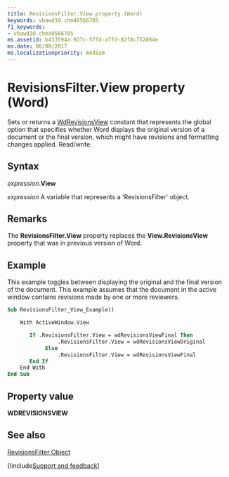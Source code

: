 ```yaml
---
title: RevisionsFilter.View property (Word)
keywords: vbawd10.chm40566785
f1_keywords:
- vbawd10.chm40566785
ms.assetid: b433594a-927c-57fd-a7fd-82f8c752864e
ms.date: 06/08/2017
ms.localizationpriority: medium
---
```



# RevisionsFilter.View property (Word)

Sets or returns a [WdRevisionsView](Word.WdRevisionsView.md) constant that represents the global option that specifies whether Word displays the original version of a document or the final version, which might have revisions and formatting changes applied. Read/write.


## Syntax

_expression_.**View**

_expression_ A variable that represents a 'RevisionsFilter' object.


## Remarks

The **RevisionsFilter.View** property replaces the **View.RevisionsView** property that was in previous version of Word.


## Example

This example toggles between displaying the original and the final version of the document. This example assumes that the document in the active window contains revisions made by one or more reviewers.


```vb
Sub RevisionsFilter_View_Example()

    With ActiveWindow.View

       If .RevisionsFilter.View = wdRevisionsViewFinal Then
                .RevisionsFilter.View = wdRevisionsViewOriginal
            Else
                .RevisionsFilter.View = wdRevisionsViewFinal
       End If
    End With
End Sub
```


## Property value

 **WDREVISIONSVIEW**


## See also


[RevisionsFilter Object](Word.revisionsfilter.md)

[!include[Support and feedback](~/includes/feedback-boilerplate.md)]
